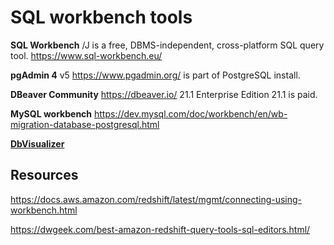# SQL workbench tools


**SQL Workbench**  /J is a free, DBMS-independent, cross-platform SQL query tool. https://www.sql-workbench.eu/

**pgAdmin 4** v5 https://www.pgadmin.org/ is part of PostgreSQL install.

**DBeaver Community** https://dbeaver.io/  21.1    Enterprise Edition 21.1 is paid.

**MySQL workbench** https://dev.mysql.com/doc/workbench/en/wb-migration-database-postgresql.html

[**DbVisualizer**](https://www.dbvis.com/features)


## Resources

https://docs.aws.amazon.com/redshift/latest/mgmt/connecting-using-workbench.html

https://dwgeek.com/best-amazon-redshift-query-tools-sql-editors.html/
